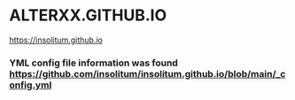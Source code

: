 # ALTERXX.GITHUB.IO
https://insolitum.github.io


### YML config file information was found https://github.com/insolitum/insolitum.github.io/blob/main/_config.yml
